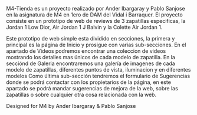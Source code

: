 M4-Tienda es un proyecto realizado por Ander Ibargaray y Pablo Sanjose en la asignatura de M4 en 1ero de DAM del Vidal i Barraquer. El proyecto consiste en un prototipo de web de reviews de 3 zapatillas especificas, la Jordan 1 Low Dior, Air Jordan 1 J Balvin y la Colette Air Jordan 1.


Este prototipo de web simple esta dividido en secciones, la primera y principal es la página de Inicio y prosigue con varias sub-secciones.
En el apartado de Videos podremos encontrar una coleccion de videos mostrando los detalles mas únicos de cada modelo de zapatilla.
En la secciónd de Galeria encontraremos una galería de imagenes de cada modelo de zapatillas, diferentes puntos de vista, iluminacion y en diferentes modelos
Como última sub-sección tendremos el formulario de Sugerencias donde se podrá contactar con los propietarios de la página, en este apartado se podrá mandar sugerencias de mejora de la web, sobre las zapatillas o sobre cualquier otra cosa relacionada con la web.

Designed for M4 by Ander Ibargaray & Pablo Sanjose

